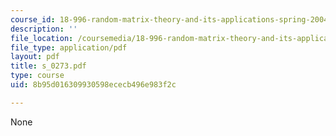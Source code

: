 ```yaml
---
course_id: 18-996-random-matrix-theory-and-its-applications-spring-2004
description: ''
file_location: /coursemedia/18-996-random-matrix-theory-and-its-applications-spring-2004/8b95d016309930598ececb496e983f2c_s_0273.pdf
file_type: application/pdf
layout: pdf
title: s_0273.pdf
type: course
uid: 8b95d016309930598ececb496e983f2c

---
```

None